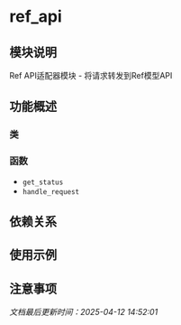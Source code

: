 # ref_api

## 模块说明
Ref API适配器模块 - 将请求转发到Ref模型API

## 功能概述

### 类


### 函数

- `get_status`
- `handle_request`

## 依赖关系

## 使用示例

## 注意事项

*文档最后更新时间：2025-04-12 14:52:01*